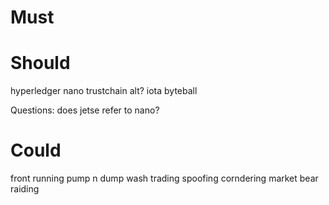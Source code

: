 # Must

# Should

hyperledger
nano trustchain alt?
iota
byteball

Questions:
    does jetse refer to nano?

# Could

front running
pump n dump
wash trading
spoofing
corndering market
bear raiding

